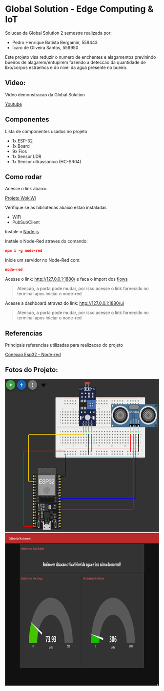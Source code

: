 # Global Solution - Edge Computing & IoT
Solucao da Global Solution 2 semestre realizada por:
- Pedro Henrique Batista Bergamin, 559443
- Ícaro de Oliveira Santos, 559950

Este projeto visa reduzir o numero de enchentes e alagamentos previnindo bueiros de alagarem/entupirem fazendo a deteccao da quantidade de lixo/corpos estranhos e do nivel da agua presente no bueiro.

## Video:
Video demonstracao da Global Solution

[Youtube](https://youtu.be/BWQ322RRqx8)

## Componentes
Lista de componentes usados no projeto

- 1x ESP-32
- 1x Board
- 9x Fios 
- 1x Sensor LDR
- 1x Sensor ultrassonico (HC-SR04)

## Como rodar
Acesse o link abaixo:

[Projeto WokiWi](https://wokwi.com/projects/432790418776832001)

Verifique se as bibliotecas abaixo estao instaladas
- WiFi
- PubSubClient

Instale o [Node.js](https://nodejs.org/pt)

Instale o Node-Red atraves do comando:

```JSON
npm i -g node-red
```

Inicie um servidor no Node-Red com:

```JSON
node-red
```

Acesse o link: http://127.0.0.1:1880/ e faca o import dos [flows](./flows.json)
> Atencao, a porta pode mudar, por isso acesse o link fornecido no terminal apos iniciar o node-red

Acesse a dashboard atravez do link: http://127.0.0.1:1880/ui
> Atencao, a porta pode mudar, por isso acesse o link fornecido no terminal apos iniciar o node-red

## Referencias
Principais referencias utilizadas para realizacao do projeto

[Conexao Esp32 - Node-red](https://www.youtube.com/watch?v=fbQRF_IKuo4)

## Fotos do Projeto:

<img src="./circuito.png" style="height:500px;width:550px"/>
<img src="./dashboard.png" style="height:500px;width:950px"/>